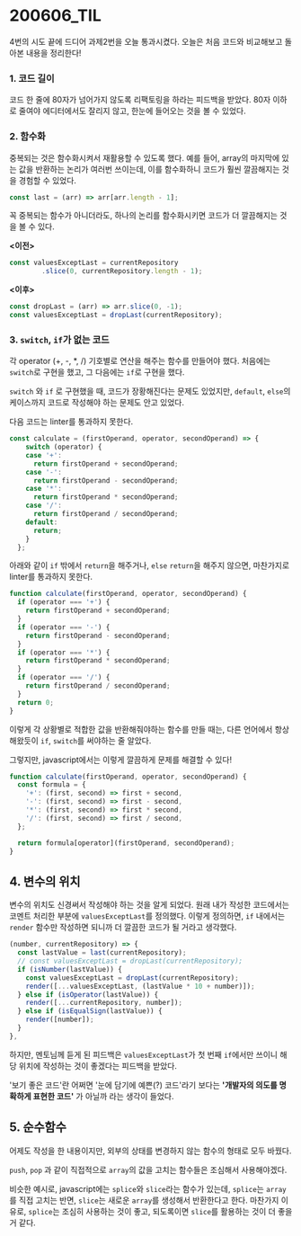 200606_TIL
===

4번의 시도 끝에 드디어 과제2번을 오늘 통과시켰다.
오늘은 처음 코드와 비교해보고 돌아본 내용을 정리한다!

### 1. **코드 길이**
코드 한 줄에 80자가 넘어가지 않도록 리팩토링을 하라는 피드백을 받았다. 80자 이하로 줄여야 에디터에서도 잘리지 않고, 한눈에 들어오는 것을 볼 수 있었다.


### 2. **함수화**
중복되는 것은 함수화시켜서 재활용할 수 있도록 했다. 예를 들어, array의 마지막에 있는 값을 반환하는 논리가 여러번 쓰이는데, 이를 함수화하니 코드가 훨씬 깔끔해지는 것을 경험할 수 있었다.
```javascript
const last = (arr) => arr[arr.length - 1];
```

꼭 중복되는 함수가 아니더라도, 하나의 논리를 함수화시키면 코드가 더 깔끔해지는 것을 볼 수 있다.

**<이전>**
```javascript
const valuesExceptLast = currentRepository
        .slice(0, currentRepository.length - 1);
```

**<이후>**
```javascript
const dropLast = (arr) => arr.slice(0, -1);
const valuesExceptLast = dropLast(currentRepository);
```

### 3. **```switch```, ```if```가 없는 코드**

각 operator (+, -, *, /) 기호별로 연산을 해주는 함수를 만들어야 했다. 처음에는 ```switch```로 구현을 했고, 그 다음에는 ```if```로 구현을 했다.

```switch``` 와 ```if``` 로 구현했을 때, 코드가 장황해진다는 문제도 있었지만, ```default```, ```else```의 케이스까지 코드로 작성해야 하는 문제도 안고 있었다.

다음 코드는 linter를 통과하지 못한다.
```javascript
const calculate = (firstOperand, operator, secondOperand) => {
    switch (operator) {
    case '+':
      return firstOperand + secondOperand;
    case '-':
      return firstOperand - secondOperand;
    case '*':
      return firstOperand * secondOperand;
    case '/':
      return firstOperand / secondOperand;
    default:
      return;
    }
  };
```
아래와 같이 ```if``` 밖에서 ```return```을 해주거나, ```else``` ```return```을 해주지 않으면, 마찬가지로 linter를 통과하지 못한다.
```javascript
function calculate(firstOperand, operator, secondOperand) {
  if (operator === '+') {
    return firstOperand + secondOperand;
  }
  if (operator === '-') {
    return firstOperand - secondOperand;
  }
  if (operator === '*') {
    return firstOperand * secondOperand;
  }
  if (operator === '/') {
    return firstOperand / secondOperand;
  }
  return 0;
}
```

이렇게 각 상황별로 적합한 값을 반환해줘야하는 함수를 만들 때는, 다른 언어에서 항상 해왔듯이 ```if```, ```switch```를 써야하는 줄 알았다. 

그렇지만, javascript에서는 이렇게 깔끔하게 문제를 해결할 수 있다!

```javascript
function calculate(firstOperand, operator, secondOperand) {
  const formula = {
    '+': (first, second) => first + second,
    '-': (first, second) => first - second,
    '*': (first, second) => first * second,
    '/': (first, second) => first / second,
  };

  return formula[operator](firstOperand, secondOperand);
}
```


## 4. **변수의 위치**

변수의 위치도 신경써서 작성해야 하는 것을 알게 되었다. 원래 내가 작성한 코드에서는 코멘트 처리한 부분에 ```valuesExceptLast```를 정의했다. 이렇게 정의하면, ```if``` 내에서는 ```render``` 함수만 작성하면 되니까 더 깔끔한 코드가 될 거라고 생각했다.

```javascript
(number, currentRepository) => {
  const lastValue = last(currentRepository);
  // const valuesExceptLast = dropLast(currentRepository);
  if (isNumber(lastValue)) {
    const valuesExceptLast = dropLast(currentRepository);
    render([...valuesExceptLast, (lastValue * 10 + number)]);
  } else if (isOperator(lastValue)) {
    render([...currentRepository, number]);
  } else if (isEqualSign(lastValue)) {
    render([number]);
  }
},
```

하지만, 멘토님께 듣게 된 피드백은 ```valuesExceptLast```가 첫 번째 ```if```에서만 쓰이니 해당 위치에 작성하는 것이 좋겠다는 피드백을 받았다. 

'보기 좋은 코드'란 어쩌면 '눈에 담기에 예쁜(?) 코드'라기 보다는 **'개발자의 의도를 명확하게 표현한 코드'** 가 아닐까 라는 생각이 들었다.


## 5. **순수함수**

어제도 작성을 한 내용이지만, 외부의 상태를 변경하지 않는 함수의 형태로 모두 바꿨다. 

```push```, ```pop``` 과 같이 직접적으로 ```array```의 값을 고치는 함수들은 조심해서 사용해야겠다.

비슷한 예시로, javascript에는 ```splice```와 ```slice```라는 함수가 있는데, ```splice```는 ```array```를 직접 고치는 반면, ```slice```는 새로운  ```array```를 생성해서 반환한다고 한다. 마찬가지 이유로, ```splice```는 조심히 사용하는 것이 좋고, 되도록이면 ```slice```를 활용하는 것이 더 좋을 거 같다.
